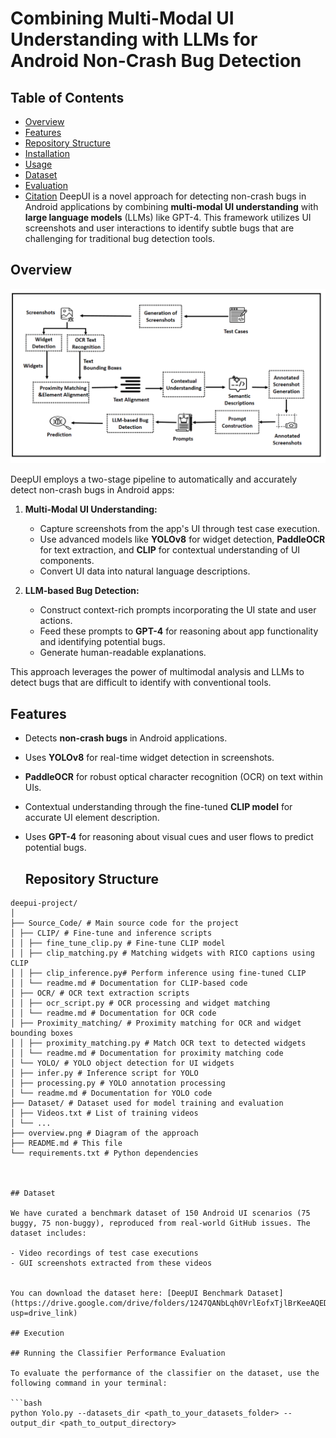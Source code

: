 # Combining Multi-Modal UI Understanding with LLMs for Android Non-Crash Bug Detection

## Table of Contents
- [Overview](#Overview)
- [Features](#features)
- [Repository Structure](#repository-structure)
- [Installation](#installation)
- [Usage](#usage)
- [Dataset](#dataset)
- [Evaluation](#evaluation)
- [Citation](#citation)
DeepUI is a novel approach for detecting non-crash bugs in Android applications by combining **multi-modal UI understanding** with **large language models** (LLMs) like GPT-4. This framework utilizes UI screenshots and user interactions to identify subtle bugs that are challenging for traditional bug detection tools.

## Overview

![DeepUI Overview](https://github.com/DeepUI-Android-Bug-Detection/Findings/blob/main/overview.png?raw=true)



DeepUI employs a two-stage pipeline to automatically and accurately detect non-crash bugs in Android apps:

1. **Multi-Modal UI Understanding:** 
   - Capture screenshots from the app's UI through test case execution.
   - Use advanced models like **YOLOv8** for widget detection, **PaddleOCR** for text extraction, and **CLIP** for contextual understanding of UI components.
   - Convert UI data into natural language descriptions.

2. **LLM-based Bug Detection:**
   - Construct context-rich prompts incorporating the UI state and user actions.
   - Feed these prompts to **GPT-4** for reasoning about app functionality and identifying potential bugs.
   - Generate human-readable explanations.

This approach leverages the power of multimodal analysis and LLMs to detect bugs that are difficult to identify with conventional tools.

## Features

- Detects **non-crash bugs** in Android applications.
- Uses **YOLOv8** for real-time widget detection in screenshots.
- **PaddleOCR** for robust optical character recognition (OCR) on text within UIs.
- Contextual understanding through the fine-tuned **CLIP model** for accurate UI element description.
- Uses **GPT-4** for reasoning about visual cues and user flows to predict potential bugs.

  ## Repository Structure

```plaintext
deepui-project/
│
├── Source_Code/ # Main source code for the project
│ ├── CLIP/ # Fine-tune and inference scripts
│ │ ├── fine_tune_clip.py # Fine-tune CLIP model
│ │ ├── clip_matching.py # Matching widgets with RICO captions using CLIP
│ │ ├── clip_inference.py# Perform inference using fine-tuned CLIP
│ │ └── readme.md # Documentation for CLIP-based code
│ ├── OCR/ # OCR text extraction scripts
│ │ ├── ocr_script.py # OCR processing and widget matching
│ │ └── readme.md # Documentation for OCR code
│ ├── Proximity_matching/ # Proximity matching for OCR and widget bounding boxes
│ │ ├── proximity_matching.py # Match OCR text to detected widgets
│ │ └── readme.md # Documentation for proximity matching code
│ └── YOLO/ # YOLO object detection for UI widgets
│ ├── infer.py # Inference script for YOLO
│ ├── processing.py # YOLO annotation processing
│ └── readme.md # Documentation for YOLO code
├── Dataset/ # Dataset used for model training and evaluation
│ ├── Videos.txt # List of training videos
│ └── ...
├── overview.png # Diagram of the approach
├── README.md # This file
└── requirements.txt # Python dependencies



## Dataset

We have curated a benchmark dataset of 150 Android UI scenarios (75 buggy, 75 non-buggy), reproduced from real-world GitHub issues. The dataset includes:

- Video recordings of test case executions
- GUI screenshots extracted from these videos


You can download the dataset here: [DeepUI Benchmark Dataset](https://drive.google.com/drive/folders/1247QANbLqh0VrlEofxTjlBrKeeAQEDXU?usp=drive_link)

## Execution

## Running the Classifier Performance Evaluation

To evaluate the performance of the classifier on the dataset, use the following command in your terminal:

```bash
python Yolo.py --datasets_dir <path_to_your_datasets_folder> --output_dir <path_to_output_directory>
